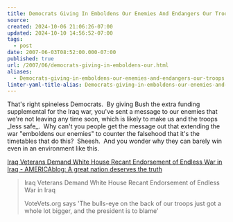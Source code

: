 ```yaml
---
title: Democrats Giving In Emboldens Our Enemies And Endangers Our Troops
source: 
created: 2024-10-06 21:06:26-07:00
updated: 2024-10-10 14:56:52-07:00
tags:
  - post
date: 2007-06-03T08:52:00.000-07:00
published: true
url: /2007/06/democrats-giving-in-emboldens-our.html
aliases:
  - Democrats-giving-in-emboldens-our-enemies-and-endangers-our-troops
linter-yaml-title-alias: Democrats-giving-in-emboldens-our-enemies-and-endangers-our-troops
---
```



That's right spineless Democrats.  By giving Bush the extra funding supplemental for the Iraq war, you've sent a message to our enemies that we're not leaving any time soon, which is likely to make us and the troops \_less safe\_.  Why can't you people get the message out that extending the war "emboldens our enemies" to counter the falsehood that it's the timetables that do this?  Sheesh.  And you wonder why they can barely win even in an environment like this.  
  
[Iraq Veterans Demand White House Recant Endorsement of Endless War in Iraq - AMERICAblog: A great nation deserves the truth](http://www.americablog.com/2007/06/iraq-veterans-demand-white-house-recant.html)  

> Iraq Veterans Demand White House Recant Endorsement of Endless War in Iraq  
>   
> VoteVets.org says 'The bulls-eye on the back of our troops just got a whole lot bigger, and the president is to blame'
